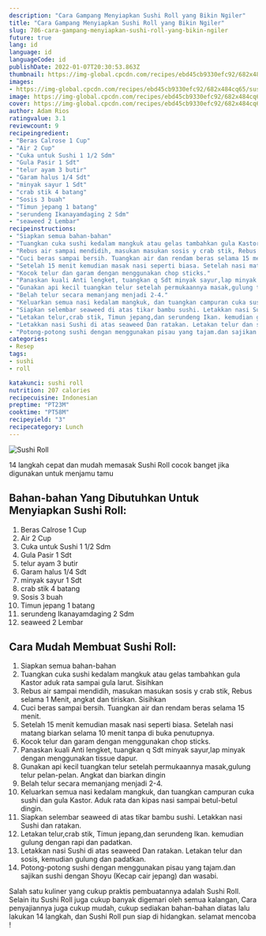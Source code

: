 ```yaml
---
description: "Cara Gampang Menyiapkan Sushi Roll yang Bikin Ngiler"
title: "Cara Gampang Menyiapkan Sushi Roll yang Bikin Ngiler"
slug: 786-cara-gampang-menyiapkan-sushi-roll-yang-bikin-ngiler
future: true
lang: id
language: id
languageCode: id
publishDate: 2022-01-07T20:30:53.863Z 
thumbnail: https://img-global.cpcdn.com/recipes/ebd45cb9330efc92/682x484cq65/sushi-roll-foto-resep-utama.png
images:
- https://img-global.cpcdn.com/recipes/ebd45cb9330efc92/682x484cq65/sushi-roll-foto-resep-utama.png
image: https://img-global.cpcdn.com/recipes/ebd45cb9330efc92/682x484cq65/sushi-roll-foto-resep-utama.png
cover: https://img-global.cpcdn.com/recipes/ebd45cb9330efc92/682x484cq65/sushi-roll-foto-resep-utama.png
author: Adam Rios
ratingvalue: 3.1
reviewcount: 9
recipeingredient:
- "Beras Calrose 1 Cup"
- "Air 2 Cup"
- "Cuka untuk Sushi 1 1/2 Sdm"
- "Gula Pasir 1 Sdt"
- "telur ayam 3 butir"
- "Garam halus 1/4 Sdt"
- "minyak sayur 1 Sdt"
- "crab stik 4 batang"
- "Sosis 3 buah"
- "Timun jepang 1 batang"
- "serundeng Ikanayamdaging 2 Sdm"
- "seaweed 2 Lembar"
recipeinstructions:
- "Siapkan semua bahan-bahan"
- "Tuangkan cuka sushi kedalam mangkuk atau gelas tambahkan gula Kastor aduk rata sampai gula larut. Sisihkan"
- "Rebus air sampai mendidih, masukan masukan sosis y crab stik, Rebus selama 1 Menit, angkat dan tiriskan. Sisihkan"
- "Cuci beras sampai bersih. Tuangkan air dan rendam beras selama 15 menit."
- "Setelah 15 menit kemudian masak nasi seperti biasa. Setelah nasi matang biarkan selama 10 menit tanpa di buka penutupnya."
- "Kocok telur dan garam dengan menggunakan chop sticks."
- "Panaskan kuali Anti lengket, tuangkan q Sdt minyak sayur,lap minyak dengan menggunakan tissue dapur."
- "Gunakan api kecil tuangkan telur setelah permukaannya masak,gulung telur pelan-pelan. Angkat dan biarkan dingin"
- "Belah telur secara memanjang menjadi 2-4."
- "Keluarkan semua nasi kedalam mangkuk, dan tuangkan campuran cuka sushi dan gula Kastor. Aduk rata dan kipas nasi sampai betul-betul dingin."
- "Siapkan selembar seaweed di atas tikar bambu sushi. Letakkan nasi Sushi dan ratakan."
- "Letakan telur,crab stik, Timun jepang,dan serundeng Ikan. kemudian gulung dengan rapi dan padatkan."
- "Letakkan nasi Sushi di atas seaweed Dan ratakan. Letakan telur dan sosis, kemudian gulung dan padatkan."
- "Potong-potong sushi dengan menggunakan pisau yang tajam.dan sajikan sushi dengan Shoyu (Kecap cair jepang) dan wasabi."
categories:
- Resep
tags:
- sushi
- roll

katakunci: sushi roll 
nutrition: 207 calories
recipecuisine: Indonesian
preptime: "PT23M"
cooktime: "PT58M"
recipeyield: "3"
recipecategory: Lunch
---
```



![Sushi Roll](https://img-global.cpcdn.com/recipes/ebd45cb9330efc92/682x484cq65/sushi-roll-foto-resep-utama.png)

14 langkah cepat dan mudah memasak  Sushi Roll cocok banget jika digunakan untuk menjamu tamu

<!--inarticleads1-->

## Bahan-bahan Yang Dibutuhkan Untuk Menyiapkan Sushi Roll:

1. Beras Calrose 1 Cup
1. Air 2 Cup
1. Cuka untuk Sushi 1 1/2 Sdm
1. Gula Pasir 1 Sdt
1. telur ayam 3 butir
1. Garam halus 1/4 Sdt
1. minyak sayur 1 Sdt
1. crab stik 4 batang
1. Sosis 3 buah
1. Timun jepang 1 batang
1. serundeng Ikanayamdaging 2 Sdm
1. seaweed 2 Lembar



<!--inarticleads2-->

## Cara Mudah Membuat Sushi Roll:

1. Siapkan semua bahan-bahan
1. Tuangkan cuka sushi kedalam mangkuk atau gelas tambahkan gula Kastor aduk rata sampai gula larut. Sisihkan
1. Rebus air sampai mendidih, masukan masukan sosis y crab stik, Rebus selama 1 Menit, angkat dan tiriskan. Sisihkan
1. Cuci beras sampai bersih. Tuangkan air dan rendam beras selama 15 menit.
1. Setelah 15 menit kemudian masak nasi seperti biasa. Setelah nasi matang biarkan selama 10 menit tanpa di buka penutupnya.
1. Kocok telur dan garam dengan menggunakan chop sticks.
1. Panaskan kuali Anti lengket, tuangkan q Sdt minyak sayur,lap minyak dengan menggunakan tissue dapur.
1. Gunakan api kecil tuangkan telur setelah permukaannya masak,gulung telur pelan-pelan. Angkat dan biarkan dingin
1. Belah telur secara memanjang menjadi 2-4.
1. Keluarkan semua nasi kedalam mangkuk, dan tuangkan campuran cuka sushi dan gula Kastor. Aduk rata dan kipas nasi sampai betul-betul dingin.
1. Siapkan selembar seaweed di atas tikar bambu sushi. Letakkan nasi Sushi dan ratakan.
1. Letakan telur,crab stik, Timun jepang,dan serundeng Ikan. kemudian gulung dengan rapi dan padatkan.
1. Letakkan nasi Sushi di atas seaweed Dan ratakan. Letakan telur dan sosis, kemudian gulung dan padatkan.
1. Potong-potong sushi dengan menggunakan pisau yang tajam.dan sajikan sushi dengan Shoyu (Kecap cair jepang) dan wasabi.




Salah satu kuliner yang cukup praktis pembuatannya adalah  Sushi Roll. Selain itu  Sushi Roll  juga cukup banyak digemari oleh semua kalangan, Cara penyajiannya juga cukup mudah, cukup sediakan bahan-bahan diatas lalu lakukan 14 langkah, dan  Sushi Roll  pun siap di hidangkan. selamat mencoba !
